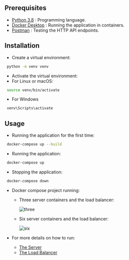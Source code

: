 ## Prerequisites

- [Python 3.8](https://www.python.org/downloads/release/python-380/) : Programming language.
- [Docker Desktop](https://www.docker.com/products/docker-desktop) : Running the application in containers.
- [Postman](https://www.postman.com/downloads/) : Testing the HTTP API endpoints.

## Installation
- Create a virtual environment:

```sh
 python -m venv venv
```

- Activate the virtual environment:
- For Linux or macOS:
```sh
 source venv/bin/activate
```
- For Windows
```sh
 venv\Scripts\activate
```

## Usage

- Running the application for the first time:

```sh
 docker-compose up --build
```

- Running the application:

```sh
 docker-compose up
```

- Stopping the application:

```sh
 docker-compose down
```
 
- Docker compose project running:

  - Three server containers and the load balancer:
 
    ![three](https://res.cloudinary.com/dkmblonw5/image/upload/f_auto,q_auto/v1/balancer/docker-container3)
    
  - Six server containers and the load balancer:
  
    ![six](https://res.cloudinary.com/dkmblonw5/image/upload/f_auto,q_auto/v1/balancer/docker-containers)

- For more details on how to run:

  - [The Server](./server/README.md)
  - [The Load Balancer](./load_balancer/README.md)
